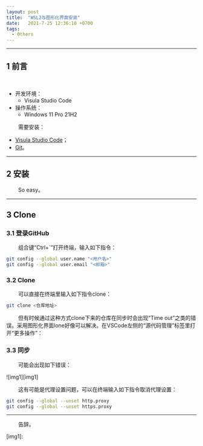 ```yaml
---
layout: post
title:  "WSL2与图形化界面安装"
date:   2021-7-25 12:36:10 +0700
tags:
  - Others
---
```


-------

## 1 前言

&#160; &#160; &#160; &#160; 

* 开发环境：
	* Visula Studio Code
* 操作系统：
	* Windows 11 Pro 21H2

&#160; &#160; &#160; &#160; 需要安装：

* [Visula Studio Code](https://code.visualstudio.com/#alt-downloads)；
* [Git](https://git-scm.com/download/win)。

----

## 2 安装

&#160; &#160; &#160; &#160; So easy。

----

## 3 Clone

### 3.1 登录GitHub

&#160; &#160; &#160; &#160; 组合键“Ctrl+`”打开终端，输入如下指令：

```sh
git config --global user.name "<用户名>"
git config --global user.email "<邮箱>"
```

### 3.2 Clone

&#160; &#160; &#160; &#160; 可以直接在终端里输入如下指令clone：

```sh
git clone <仓库地址>
```

&#160; &#160; &#160; &#160; 但有时候通过这种方式clone下来的仓库在同步时会出现“Time out”之类的错误。采用图形化界面lone好像可以解决。在VSCode左侧的“源代码管理”标签里打开“更多操作”：





### 3.3 同步

&#160; &#160; &#160; &#160; 可能会出现如下错误：

![img1][img1]

&#160; &#160; &#160; &#160; 这有可能是代理设置问题，可以在终端输入如下指令取消代理设置：

```sh
git config --global --unset http.proxy
git config --global --unset https.proxy
```


----
&#160; &#160; &#160; &#160; 告辞。

[img1]: